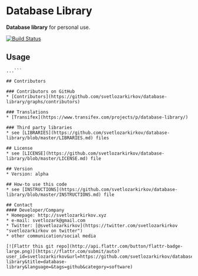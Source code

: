 Database Library
======
**Database library** for personal use.

[![Build Status](https://travis-ci.org/svetlozarkirkov/database-library.svg?branch=master)](https://travis-ci.org/svetlozarkirkov/database-library)

<!--## Download
* [Version 0.2](https://github.com/svetlozarkirkov/database-library/archive/master.zip)
* Other Versions-->

## Usage
```$ git clone https://github.com/svetlozarkirkov/database-library.git
...```

## Contributors

### Contributors on GitHub
* [Contributors](https://github.com/svetlozarkirkov/database-library/graphs/contributors)

### Translations
* [Transifex](https://www.transifex.com/projects/p/database-library/)

### Third party libraries
* see [LIBRARIES](https://github.com/svetlozarkirkov/database-library/blob/master/LIBRARIES.md) files

## License 
* see [LICENSE](https://github.com/svetlozarkirkov/database-library/blob/master/LICENSE.md) file

## Version 
* Version: alpha

## How-to use this code
* see [INSTRUCTIONS](https://github.com/svetlozarkirkov/database-library/blob/master/INSTRUCTIONS.md) file

## Contact
#### Developer/Company
* Homepage: http://svetlozarkirkov.xyz
* e-mail: svetlozark@gmail.com
* Twitter: [@svetlozarkirkov](https://twitter.com/svetlozarkirkov "svetlozarkirkov on twitter")
* other communication/social media

[![Flattr this git repo](http://api.flattr.com/button/flattr-badge-large.png)](https://flattr.com/submit/auto?user_id=svetlozarkirkov&url=https://github.com/svetlozarkirkov/database-library&title=database-library&language=&tags=github&category=software)